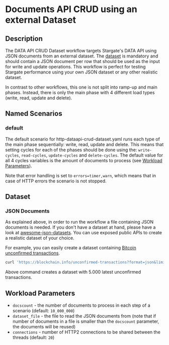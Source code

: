 # Documents API CRUD using an external Dataset

## Description

The DATA API CRUD Dataset workflow targets Stargate's DATA API using JSON documents from an external dataset.
The [dataset](#dataset) is mandatory and should contain a JSON document per row that should be used as the input for write and update operations.
This workflow is perfect for testing Stargate performance using your own JSON dataset or any other realistic dataset.

In contrast to other workflows, this one is not split into ramp-up and main phases.
Instead, there is only the main phase with 4 different load types (write, read, update and delete).

## Named Scenarios

### default

The default scenario for http-dataapi-crud-dataset.yaml runs each type of the main phase sequentially: write, read, update and delete.
This means that setting cycles for each of the phases should be done using the: `write-cycles`, `read-cycles`, `update-cycles` and `delete-cycles`.
The default value for all 4 cycles variables is the amount of documents to process (see [Workload Parameters](#workload-parameters)).

Note that error handling is set to `errors=timer,warn`, which means that in case of HTTP errors the scenario is not stopped.

## Dataset

### JSON Documents

As explained above, in order to run the workflow a file containing JSON documents is needed.
If you don't have a dataset at hand, please have a look at [awesome-json-datasets](https://github.com/jdorfman/awesome-json-datasets).
You can use exposed public APIs to create a realistic dataset of your choice.

For example, you can easily create a dataset containing [Bitcoin unconfirmed transactions](https://gist.github.com/ivansenic/e280a89aba6420acb4f587d3779af774).

```bash
curl 'https://blockchain.info/unconfirmed-transactions?format=json&limit=5000' | jq -c '.txs | .[]' > blockchain-unconfirmed-transactions.json
```

Above command creates a dataset with 5.000 latest unconfirmed transactions.

## Workload Parameters

- `docscount` - the number of documents to process in each step of a scenario (default: `10_000_000`)
- `dataset_file` - the file to read the JSON documents from (note that if number of documents in a file is smaller than the `docscount` parameter, the documents will be reused)
- `connections` - number of HTTP2 connections to be shared between the threads (default: `20`) 
